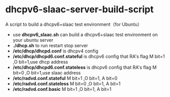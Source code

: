 # dhcpv6-slaac-server-build-script
A script to build a dhcpv6+slaac test environment（for Ubuntu）  
- use **dhcpv6_slaac.sh** can build a dhcpv6+slaac test environment on your ubuntu server  
- **./dhcp.sh** to run restart stop server  
- **/etc/dhcp/dhcpd.conf** is dhcpv4 config  
- **/etc/dhcp/dhcpd6.conf.stateful** is dhcpv6 config that RA's flag  M bit=1 ,O bit=1,use dhcp address
- **/etc/dhcp/dhcpd6.conf.stateless** is dhcpv6 config that RA's flag M bit=0 ,O bit=1,use slaac address  
- **/etc/radvd.conf.stateful** M bit=1 ,O bit=1, A bit=0  
- **/etc/radvd.conf.stateless** M bit=0 ,O bit=1, A bit=1  
- **/etc/radvd.conf.basic** M bit=1 ,O bit=1, A bit=1
